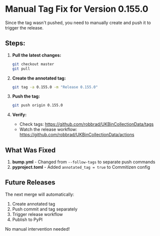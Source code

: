 # Manual Tag Fix for Version 0.155.0

Since the tag wasn't pushed, you need to manually create and push it to trigger the release.

## Steps:

1. **Pull the latest changes:**
   ```bash
   git checkout master
   git pull
   ```

2. **Create the annotated tag:**
   ```bash
   git tag -a 0.155.0 -m "Release 0.155.0"
   ```

3. **Push the tag:**
   ```bash
   git push origin 0.155.0
   ```

4. **Verify:**
   - Check tags: https://github.com/robbrad/UKBinCollectionData/tags
   - Watch the release workflow: https://github.com/robbrad/UKBinCollectionData/actions

## What Was Fixed

1. **bump.yml** - Changed from `--follow-tags` to separate push commands
2. **pyproject.toml** - Added `annotated_tag = true` to Commitizen config

## Future Releases

The next merge will automatically:
1. Create annotated tag
2. Push commit and tag separately
3. Trigger release workflow
4. Publish to PyPI

No manual intervention needed!
